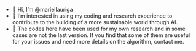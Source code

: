 - 👋 Hi, I’m @mariellauriga
- 👀 I’m interested in using my coding and research experience to contribute to the building of a more sustainable world through AI.
- 🌱 The codes here have been used for my own research and in some cases are not the last version. 
If you find that some of them are useful for your issues and need more details on the algorithm, contact me. 

<!---
mariellauriga/mariellauriga is a ✨ special ✨ repository because its `README.md` (this file) appears on your GitHub profile.
You can click the Preview link to take a look at your changes.
--->
